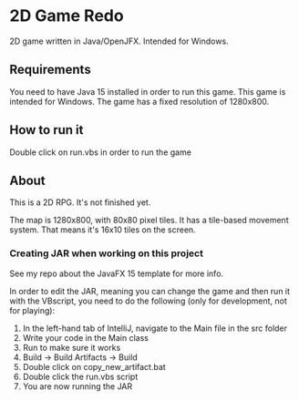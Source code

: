 # 2D Game Redo

2D game written in Java/OpenJFX. Intended for Windows. 

## Requirements

You need to have Java 15 installed in order to run this game. This game is intended for Windows. The game has a fixed resolution of 1280x800.

## How to run it

Double click on run.vbs in order to run the game

## About

This is a 2D RPG. It's not finished yet.

The map is 1280x800, with 80x80 pixel tiles. It has a tile-based movement system. That means it's 16x10 tiles on the screen.

### Creating JAR when working on this project

See my repo about the JavaFX 15 template for more info.

In order to edit the JAR, meaning you can change the game and then run it with the VBscript, you need to do the following (only for development, not for playing):

1. In the left-hand tab of IntelliJ, navigate to the Main file in the src folder
2. Write your code in the Main class
3. Run to make sure it works
4. Build -> Build Artifacts -> Build
5. Double click on copy_new_artifact.bat
6. Double click the run.vbs script
7. You are now running the JAR
